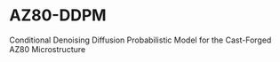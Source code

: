 # AZ80-DDPM
Conditional Denoising Diffusion Probabilistic Model for the Cast-Forged AZ80 Microstructure
